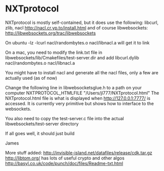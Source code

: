 NXTprotocol
===========

NXTprotocol is mostly self-contained, but it does use the following: libcurl, zlib,
nacl http://nacl.cr.yp.to/install.html and of course libwebsockets: http://libwebsockets.org/trac/libwebsockets

On ubuntu -lz -lcurl nacl/randombytes.o nacl/libnacl.a will get it to link

On a mac, you need to modify the link.txt file in libwebsockets/lib/Cmakefiles/test-server.dir and
add libcurl.dylib nacl/randombytes.o nacl/libnacl.a

You might have to install nacl and generate all the nacl files, only a few are actually used (as of now)

Change the following line in libwebsocketsglue.h to a path on your computer
NXTPROTOCOL_HTMLFILE "/Users/jl777/NXTprotocol.html"
The NXTprotocol.html file is what is displayed when http://127.0.0.1:7777/ is accessed. It is currently very primitive
but shows how to interface to the websockets.

You also need to copy the test-server.c file into the actual libwebsockets/test-server directory

If all goes well, it should just build

James

More stuff added:
http://invisible-island.net/datafiles/release/cdk.tar.gz
http://libtom.org/ has lots of useful crypto and other algos
http://basyl.co.uk/code/punch/doc/files/Readme-txt.html



